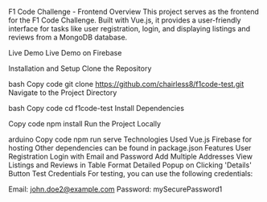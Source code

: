 F1 Code Challenge - Frontend
Overview
This project serves as the frontend for the F1 Code Challenge. Built with Vue.js, it provides a user-friendly interface for tasks like user registration, login, and displaying listings and reviews from a MongoDB database.

Live Demo
Live Demo on Firebase

Installation and Setup
Clone the Repository

bash
Copy code
git clone https://github.com/chairless8/f1code-test.git
Navigate to the Project Directory

bash
Copy code
cd f1code-test
Install Dependencies

Copy code
npm install
Run the Project Locally

arduino
Copy code
npm run serve
Technologies Used
Vue.js
Firebase for hosting
Other dependencies can be found in package.json
Features
User Registration
Login with Email and Password
Add Multiple Addresses
View Listings and Reviews in Table Format
Detailed Popup on Clicking 'Details' Button
Test Credentials
For testing, you can use the following credentials:

Email: john.doe2@example.com
Password: mySecurePassword1
